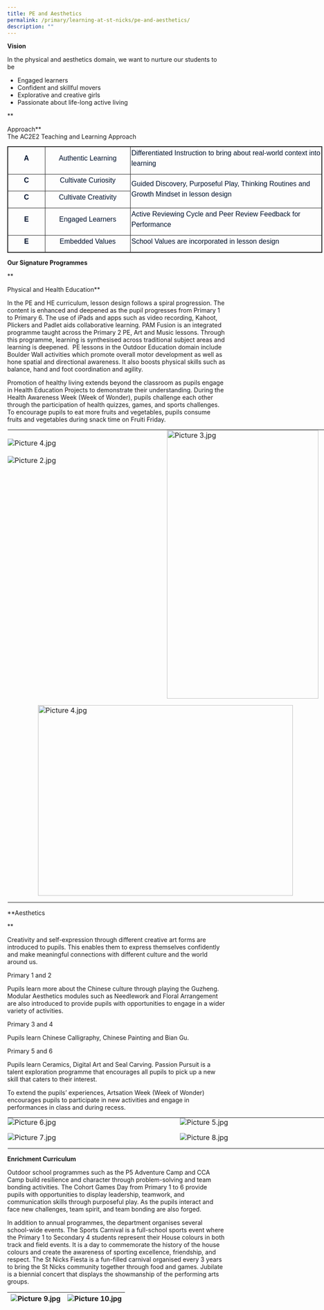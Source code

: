 ```yaml
---
title: PE and Aesthetics
permalink: /primary/learning-at-st-nicks/pe-and-aesthetics/
description: ""
---
```

**Vision**  

  

In the physical and aesthetics domain, we want to nurture our students to be  

*   Engaged learners
*   Confident and skillful movers
*   Explorative and creative girls
*   Passionate about life-long active living

**

Approach**  
The AC2E2&nbsp;Teaching and Learning Approach

  

<table style="margin: 0px; outline: 0px; padding: 0px; border: 1px solid rgb(42, 42, 42); border-spacing: 1px; border-collapse: collapse; width: 727.5px;" width="0" class="iveo_table ives_tab_dark"><tbody style="margin: 0px; outline: 0px; padding: 0px;"><tr style="margin: 0px; outline: 0px; padding: 0px;"><td style="margin: 0px; outline: 0px; padding: 2px; text-align: center; border: 1px solid rgb(42, 42, 42);" width="84"><p style="margin: 0px 0px 10px; outline: 0px; padding: 0px; line-height: 24px; color: rgb(0, 18, 45); font-family: Mulish, sans-serif; font-size: 16px; text-align: center;"><b style="margin: 0px; outline: 0px; padding: 0px;"><span style="margin: 0px; outline: 0px; padding: 0px;" lang="EN-SG">A</span></b><span style="margin: 0px; outline: 0px; padding: 0px;"></span></p></td><td style="margin: 0px; outline: 0px; padding: 2px; text-align: center; border: 1px solid rgb(42, 42, 42);" width="198"><p style="margin: 0px 0px 10px; outline: 0px; padding: 0px; line-height: 24px; color: rgb(0, 18, 45); font-family: Mulish, sans-serif; font-size: 16px; text-align: center;"><span style="margin: 0px; outline: 0px; padding: 0px;" lang="EN-SG">Authentic Learning</span><span style="margin: 0px; outline: 0px; padding: 0px;"></span></p></td><td style="margin: 0px; outline: 0px; padding: 2px; text-align: center; border: 1px solid rgb(42, 42, 42); width: 453px;" width="302"><p style="margin: 0px 0px 10px; outline: 0px; padding: 0px; line-height: 24px; color: rgb(0, 18, 45); font-family: Mulish, sans-serif; font-size: 16px; text-align: left;"><span style="margin: 0px; outline: 0px; padding: 0px;" lang="EN-SG">Differentiated Instruction to bring about real-world context into learning</span><span style="margin: 0px; outline: 0px; padding: 0px;"></span></p></td></tr><tr style="margin: 0px; outline: 0px; padding: 0px;"><td style="margin: 0px; outline: 0px; padding: 2px; text-align: center; border: 1px solid rgb(42, 42, 42);" width="84"><p style="margin: 0px 0px 10px; outline: 0px; padding: 0px; line-height: 24px; color: rgb(0, 18, 45); font-family: Mulish, sans-serif; font-size: 16px; text-align: center;"><b style="margin: 0px; outline: 0px; padding: 0px;"><span style="margin: 0px; outline: 0px; padding: 0px;" lang="EN-SG">C</span></b><span style="margin: 0px; outline: 0px; padding: 0px;"></span></p></td><td style="margin: 0px; outline: 0px; padding: 2px; text-align: center; border: 1px solid rgb(42, 42, 42);" width="198"><p style="margin: 0px 0px 10px; outline: 0px; padding: 0px; line-height: 24px; color: rgb(0, 18, 45); font-family: Mulish, sans-serif; font-size: 16px; text-align: center;"><span style="margin: 0px; outline: 0px; padding: 0px;" lang="EN-SG">Cultivate Curiosity</span><span style="margin: 0px; outline: 0px; padding: 0px;"></span></p></td><td style="margin: 0px; outline: 0px; padding: 2px; text-align: center; border: 1px solid rgb(42, 42, 42);" rowspan="2" width="302"><p style="margin: 0px 0px 10px; outline: 0px; padding: 0px; line-height: 24px; color: rgb(0, 18, 45); font-family: Mulish, sans-serif; font-size: 16px; text-align: left;"><span style="margin: 0px; outline: 0px; padding: 0px;" lang="EN-SG">Guided Discovery, Purposeful Play, Thinking Routines and Growth Mindset in lesson design</span><span style="margin: 0px; outline: 0px; padding: 0px;"></span></p></td></tr><tr style="margin: 0px; outline: 0px; padding: 0px;"><td style="margin: 0px; outline: 0px; padding: 2px; text-align: center; border: 1px solid rgb(42, 42, 42);" width="84"><p style="margin: 0px 0px 10px; outline: 0px; padding: 0px; line-height: 24px; color: rgb(0, 18, 45); font-family: Mulish, sans-serif; font-size: 16px; text-align: center;"><b style="margin: 0px; outline: 0px; padding: 0px;"><span style="margin: 0px; outline: 0px; padding: 0px;" lang="EN-SG">C</span></b><span style="margin: 0px; outline: 0px; padding: 0px;"></span></p></td><td style="margin: 0px; outline: 0px; padding: 2px; text-align: center; border: 1px solid rgb(42, 42, 42);" width="198"><p style="margin: 0px 0px 10px; outline: 0px; padding: 0px; line-height: 24px; color: rgb(0, 18, 45); font-family: Mulish, sans-serif; font-size: 16px; text-align: center;"><span style="margin: 0px; outline: 0px; padding: 0px;" lang="EN-SG">Cultivate Creativity</span><span style="margin: 0px; outline: 0px; padding: 0px;"></span></p></td></tr><tr style="margin: 0px; outline: 0px; padding: 0px;"><td style="margin: 0px; outline: 0px; padding: 2px; text-align: center; border: 1px solid rgb(42, 42, 42);" width="84"><p style="margin: 0px 0px 10px; outline: 0px; padding: 0px; line-height: 24px; color: rgb(0, 18, 45); font-family: Mulish, sans-serif; font-size: 16px; text-align: center;"><b style="margin: 0px; outline: 0px; padding: 0px;"><span style="margin: 0px; outline: 0px; padding: 0px;" lang="EN-SG">E</span></b><span style="margin: 0px; outline: 0px; padding: 0px;"></span></p></td><td style="margin: 0px; outline: 0px; padding: 2px; text-align: center; border: 1px solid rgb(42, 42, 42);" width="198"><p style="margin: 0px 0px 10px; outline: 0px; padding: 0px; line-height: 24px; color: rgb(0, 18, 45); font-family: Mulish, sans-serif; font-size: 16px; text-align: center;"><span style="margin: 0px; outline: 0px; padding: 0px;" lang="EN-SG">Engaged Learners</span><span style="margin: 0px; outline: 0px; padding: 0px;"></span></p></td><td style="margin: 0px; outline: 0px; padding: 2px; text-align: center; border: 1px solid rgb(42, 42, 42);" width="302"><p style="margin: 0px 0px 10px; outline: 0px; padding: 0px; line-height: 24px; color: rgb(0, 18, 45); font-family: Mulish, sans-serif; font-size: 16px; text-align: left;"><span style="margin: 0px; outline: 0px; padding: 0px;" lang="EN-SG">Active Reviewing Cycle and Peer Review Feedback for Performance</span><span style="margin: 0px; outline: 0px; padding: 0px;"></span></p></td></tr><tr style="margin: 0px; outline: 0px; padding: 0px;"><td style="margin: 0px; outline: 0px; padding: 2px; text-align: center; border: 1px solid rgb(42, 42, 42);" width="84"><p style="margin: 0px 0px 10px; outline: 0px; padding: 0px; line-height: 24px; color: rgb(0, 18, 45); font-family: Mulish, sans-serif; font-size: 16px; text-align: center;"><b style="margin: 0px; outline: 0px; padding: 0px;"><span style="margin: 0px; outline: 0px; padding: 0px;" lang="EN-SG">E</span></b><span style="margin: 0px; outline: 0px; padding: 0px;"></span></p></td><td style="margin: 0px; outline: 0px; padding: 2px; text-align: center; border: 1px solid rgb(42, 42, 42);" width="198"><p style="margin: 0px 0px 10px; outline: 0px; padding: 0px; line-height: 24px; color: rgb(0, 18, 45); font-family: Mulish, sans-serif; font-size: 16px; text-align: center;"><span style="margin: 0px; outline: 0px; padding: 0px;" lang="EN-SG">Embedded Values</span><span style="margin: 0px; outline: 0px; padding: 0px;"></span></p></td><td style="margin: 0px; outline: 0px; padding: 2px; text-align: center; border: 1px solid rgb(42, 42, 42);" width="302"><p style="margin: 0px 0px 10px; outline: 0px; padding: 0px; line-height: 24px; color: rgb(0, 18, 45); font-family: Mulish, sans-serif; font-size: 16px; text-align: left;"><span style="margin: 0px; outline: 0px; padding: 0px;" lang="EN-SG">School Values are incorporated in lesson design</span><span style="margin: 0px; outline: 0px; padding: 0px;"></span></p></td></tr></tbody></table>

  

  

**Our Signature Programmes**&nbsp;

**

Physical and Health Education**

In the PE and HE curriculum, lesson design follows a spiral progression. The content is enhanced and deepened as the pupil progresses from Primary 1 to Primary 6. The use of iPads and apps such as video recording, Kahoot, Plickers and Padlet aids collaborative learning. PAM Fusion is an integrated programme taught across the Primary 2 PE, Art and Music lessons. Through this programme, learning is synthesised across traditional subject areas and learning is deepened.&nbsp;&nbsp;PE lessons in the Outdoor Education domain include Boulder Wall activities which promote overall motor development as well as hone spatial and directional awareness. It also boosts physical skills such as balance, hand and foot coordination and agility.&nbsp;

  

Promotion of healthy living extends beyond the classroom as pupils engage in Health Education Projects to demonstrate their understanding. During the Health Awareness Week (Week of Wonder), pupils challenge each other through the participation of health quizzes, games, and sports challenges. To encourage pupils to eat more fruits and vegetables, pupils consume fruits and vegetables during snack time on Fruiti Friday.&nbsp;

  

<table style="margin: auto; outline: 0px; padding: 0px; border-collapse: collapse; clear: both; border: 1px solid transparent; table-layout: fixed; width: 745px;" class="ive_eobj_center ives_tab_kosong"><tbody style="margin: 0px; outline: 0px; padding: 0px;"><tr style="margin: 0px; outline: 0px; padding: 0px;"><td style="margin: 0px; outline: 0px; padding: 0px 15px 15px 0px; vertical-align: top; width: 394px;"><br style="margin: 0px; outline: 0px; padding: 0px;"><img style="margin: auto; outline: 0px; padding: 0px; border: none; max-width: 100%; clear: both; display: block;" class="ive_eobj_center" alt="Picture 4.jpg" src="https://chijstnicholasgirls.moe.edu.sg/qql/slot/u569/Pri%20Learning%20at%20St%20Nicks/PE%20and%20Aesthetics/Picture%204.jpg"><br style="margin: 0px; outline: 0px; padding: 0px;"><img style="margin: 0px 10px 0px 0px; outline: 0px; padding: 0px; border: none; max-width: 100%; float: left;" class="ive_eobj_left" alt="Picture 2.jpg" src="https://chijstnicholasgirls.moe.edu.sg/qql/slot/u569/Pri%20Learning%20at%20St%20Nicks/PE%20and%20Aesthetics/Picture%202.jpg"><br style="margin: 0px; outline: 0px; padding: 0px;"></td><td style="margin: 0px; outline: 0px; padding: 0px 15px 15px 0px; vertical-align: top; width: 351px;"><img style="margin: 0px 10px 0px 0px; outline: 0px; padding: 0px; border: none; max-width: 100%; float: left; width: 350px; height: 620px;" class="ive_eobj_left" alt="Picture 3.jpg" src="https://chijstnicholasgirls.moe.edu.sg/qql/slot/u569/Pri%20Learning%20at%20St%20Nicks/PE%20and%20Aesthetics/Picture%203.jpg"><br style="margin: 0px; outline: 0px; padding: 0px;"></td></tr><tr style="margin: 0px; outline: 0px; padding: 0px;"><td style="margin: 0px; outline: 0px; padding: 0px 15px 15px 0px; vertical-align: top;" colspan="2"><img style="margin: auto; outline: 0px; padding: 0px; border: none; max-width: 100%; clear: both; display: block; width: 589px; height: 440px;" class="ive_eobj_center" alt="Picture 4.jpg" width="100%" src="https://chijstnicholasgirls.moe.edu.sg/qql/slot/u569/Pri%20Learning%20at%20St%20Nicks/PE%20and%20Aesthetics/Picture%204.jpg"></td></tr></tbody></table>

  

**Aesthetics  
  
**

Creativity and self-expression through different creative art forms are introduced to pupils. This enables them to express themselves confidently and make meaningful connections with different culture and the world around us.&nbsp;

  

Primary 1 and 2

Pupils learn more about the Chinese culture through playing the Guzheng. Modular Aesthetics modules such as Needlework and Floral Arrangement are also introduced to provide pupils with opportunities to engage in a wider variety of activities.&nbsp;

  

Primary 3 and 4&nbsp;

Pupils learn Chinese Calligraphy, Chinese Painting and Bian Gu.&nbsp;

  

Primary 5 and 6&nbsp;

Pupils learn Ceramics, Digital Art and Seal Carving. Passion Pursuit is a talent exploration programme that encourages all pupils to pick up a new skill that caters to their interest.&nbsp;

  

To extend the pupils’ experiences, Artsation Week (Week of Wonder) encourages pupils to participate in new activities and engage in performances in class and during recess.&nbsp;

  

<table style="margin: auto; outline: 0px; padding: 0px; border-collapse: collapse; clear: both; border: 1px solid transparent; table-layout: fixed; width: 795px;" class="ives_tab_kosong ive_eobj_center"><tbody style="margin: 0px; outline: 0px; padding: 0px;"><tr style="margin: 0px; outline: 0px; padding: 0px;"><td style="margin: 0px; outline: 0px; padding: 0px 15px 15px 0px; vertical-align: top; width: 399px;"><img style="margin: 0px 10px 0px 0px; outline: 0px; padding: 0px; border: none; max-width: 100%; float: left;" class="ive_eobj_left" alt="Picture 6.jpg" src="https://chijstnicholasgirls.moe.edu.sg/qql/slot/u569/Pri%20Learning%20at%20St%20Nicks/PE%20and%20Aesthetics/Picture%206.jpg"><br style="margin: 0px; outline: 0px; padding: 0px;"></td><td style="margin: 0px; outline: 0px; padding: 0px 15px 15px 0px; vertical-align: top; width: 396px;"><img style="margin: 0px 10px 0px 0px; outline: 0px; padding: 0px; border: none; max-width: 100%; float: left;" class="ive_eobj_left" alt="Picture 5.jpg" src="https://chijstnicholasgirls.moe.edu.sg/qql/slot/u569/Pri%20Learning%20at%20St%20Nicks/PE%20and%20Aesthetics/Picture%205.jpg"><br style="margin: 0px; outline: 0px; padding: 0px;"></td></tr><tr style="margin: 0px; outline: 0px; padding: 0px;"><td style="margin: 0px; outline: 0px; padding: 0px 15px 15px 0px; vertical-align: top; width: 60px;"><img style="margin: 0px 10px 0px 0px; outline: 0px; padding: 0px; border: none; max-width: 100%; float: left;" class="ive_eobj_left" alt="Picture 7.jpg" src="https://chijstnicholasgirls.moe.edu.sg/qql/slot/u569/Pri%20Learning%20at%20St%20Nicks/PE%20and%20Aesthetics/Picture%207.jpg"><br style="margin: 0px; outline: 0px; padding: 0px;"></td><td style="margin: 0px; outline: 0px; padding: 0px 15px 15px 0px; vertical-align: top; width: 60px;"><img style="margin: 0px 10px 0px 0px; outline: 0px; padding: 0px; border: none; max-width: 100%; float: left;" class="ive_eobj_left" alt="Picture 8.jpg" src="https://chijstnicholasgirls.moe.edu.sg/qql/slot/u569/Pri%20Learning%20at%20St%20Nicks/PE%20and%20Aesthetics/Picture%208.jpg"><br style="margin: 0px; outline: 0px; padding: 0px;"></td></tr></tbody></table>

  

**Enrichment Curriculum**  

Outdoor school programmes such as the P5 Adventure Camp and CCA Camp build resilience and character through problem-solving and team bonding activities. The Cohort Games Day from Primary 1 to 6 provide pupils with opportunities to display leadership, teamwork, and communication skills through purposeful play. As the pupils interact and face new challenges, team spirit, and team bonding are also forged.

  

In addition to annual programmes, the department organises several school-wide events. The Sports Carnival is a full-school sports event where the Primary 1 to Secondary 4 students represent their House colours in both track and field events. It is a day to commemorate the history of the house colours and create the awareness of sporting excellence, friendship, and respect. The St Nicks Fiesta is a fun-filled carnival organised every 3 years to bring the St Nicks community together through food and games. Jubilate is a biennial concert that displays the showmanship of the performing arts groups.  

  

| ![Picture 9.jpg](https://chijstnicholasgirls.moe.edu.sg/qql/slot/u569/Pri%20Learning%20at%20St%20Nicks/PE%20and%20Aesthetics/Picture%209.jpg) | ![Picture 10.jpg](https://chijstnicholasgirls.moe.edu.sg/qql/slot/u569/Pri%20Learning%20at%20St%20Nicks/PE%20and%20Aesthetics/Picture%2010.jpg) |
| --- | --- |